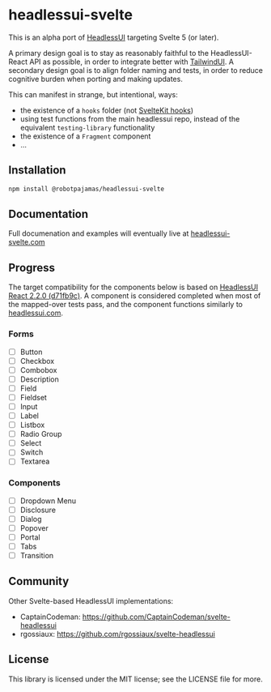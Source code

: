 # headlessui-svelte

This is an alpha port of [HeadlessUI](https://headlessui.com/) targeting Svelte 5 (or later).

A primary design goal is to stay as reasonably faithful to the HeadlessUI-React API as possible, in order to integrate better with [TailwindUI](https://tailwindui.com/). A secondary design goal is to align folder naming and tests, in order to reduce cognitive burden when porting and making updates.

This can manifest in strange, but intentional, ways:
- the existence of a `hooks` folder (not [SvelteKit hooks](https://svelte.dev/docs/kit/hooks))
- using test functions from the main headlessui repo, instead of the equivalent `testing-library` functionality
- the existence of a `Fragment` component
- ...

## Installation

```bash
npm install @robotpajamas/headlessui-svelte
```

## Documentation

Full documenation and examples will eventually live at [headlessui-svelte.com](headlessui-svelte.com)

## Progress

The target compatibility for the components below is based on [HeadlessUI React 2.2.0 (d71fb9c)](https://github.com/tailwindlabs/headlessui/tree/d71fb9cd2e12f5a48617b26e6bb3db90b3e07965). A component is considered completed when most of the mapped-over tests pass, and the component functions similarly to [headlessui.com](headlessui.com).

### Forms

- [ ] Button
- [ ] Checkbox
- [ ] Combobox
- [ ] Description
- [ ] Field
- [ ] Fieldset
- [ ] Input
- [ ] Label
- [ ] Listbox
- [ ] Radio Group
- [ ] Select
- [ ] Switch
- [ ] Textarea

### Components

- [ ] Dropdown Menu
- [ ] Disclosure
- [ ] Dialog
- [ ] Popover
- [ ] Portal
- [ ] Tabs
- [ ] Transition

## Community

Other Svelte-based HeadlessUI implementations:

- CaptainCodeman: https://github.com/CaptainCodeman/svelte-headlessui
- rgossiaux: https://github.com/rgossiaux/svelte-headlessui

## License

This library is licensed under the MIT license; see the LICENSE file for more.
